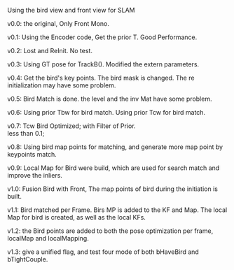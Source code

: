 Using the bird view and front view for SLAM

v0.0:
the original, Only Front Mono.

v0.1:
Using the Encoder code, Get the prior T. Good Performance.

v0.2:
Lost and ReInit. No test. 

v0.3:
Using GT pose for TrackB(). Modified the extern parameters.

v0.4:
Get the bird's key points. The bird mask is changed. The re initialization may have some problem.

v0.5:
Bird Match is done. the level and the inv Mat have some problem.

v0.6:
Using prior Tbw for bird match. 
Using prior Tcw for bird match. 

v0.7:
Tcw Bird Optimized; with Filter of Prior.  
less than 0.1;

v0.8:
Using bird map points for matching, and generate more map point by keypoints match.

v0.9:
Local Map for Bird were build, which are used for search match and improve the inliers.

v1.0:
Fusion Bird with Front, The map points of bird during the initiation is built.

v1.1:
Bird matched per Frame. Birs MP is added to the KF and Map.
The local Map for bird is created, as well as the local KFs.

v1.2:
the Bird points are added to both the pose optimization per frame, localMap and localMapping.

v1.3:
give a unified flag, and test four mode of both bHaveBird and bTightCouple.